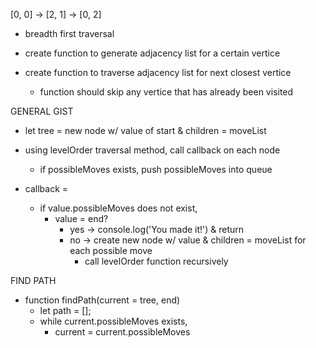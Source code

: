 [0, 0] -> [2, 1] -> [0, 2]

- breadth first traversal 

- create function to generate adjacency list for a certain vertice
- create function to traverse adjacency list for next closest vertice
    - function should skip any vertice that has already been visited


GENERAL GIST
- let tree = new node w/ value of start & children = moveList

- using levelOrder traversal method, call callback on each node
    - if possibleMoves exists, push possibleMoves into queue

- callback = 
    - if value.possibleMoves does not exist,
        - value = end?
            - yes -> console.log('You made it!') & return
            - no -> create new node w/ value & children = moveList for each possible move
                - call levelOrder function recursively
    



FIND PATH
- function findPath(current = tree, end)
    - let path = [];
    - while current.possibleMoves exists,
        - current = current.possibleMoves
